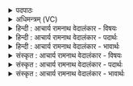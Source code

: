 <details><summary>पदपाठः</summary>

आ꣣भिः। त्वम्। अभिष्टिभिः। स्वः। न। अँ꣣शुः꣢। प्र꣡चे꣢꣯तन। प्र। चे꣣तन। प्र꣢। चे꣣तय। इ꣡न्द्र꣢꣯। द्यु꣣म्ना꣡य꣢। नः꣢। इषे꣢। ६४२।
</details>

<details><summary>अधिमन्त्रम् (VC)</summary>

- इन्द्रः
- प्रजापतिः
- विराडनुष्टुप्
- गान्धारः
- 0
</details>

<details><summary>हिन्दी : आचार्य रामनाथ वेदालंकार - विषयः</summary>

परमात्मा की स्तुति से हम क्या-क्या प्राप्त करें, यह कहते हैं।
</details>

<details><summary>हिन्दी : आचार्य रामनाथ वेदालंकार - पदार्थः</summary>

पदार्थान्वयभाषाः -  हे परमात्मन् ! आप (आभिः) इन हमसे माँगी गयी (अभिष्टिभिः) अभीष्ट सिद्धियों से, हमें कृतार्थ कीजिए। आप (स्वः न) सूर्य के समान (अंशुः) अंशुमाली हैं। हे (प्रचेतन) प्रकृष्ट चेतनावाले जागरूक परमेश्वर ! आप हमें (प्रचेतय) प्रकृष्ट चेतनावाला जागरूक बनाइए। हे (इन्द्र) परमैश्वर्यशालिन् ! आप (नः) हमें (द्युम्नाय) धन, यश और तेज के लिए, तथा (इषे) अन्न, रस और विज्ञान के लिए, पुरुषार्थी कीजिए ॥२॥ इस मन्त्र में ‘प्रचेत’ की आवृत्ति में यमक अलङ्कार है ॥२॥
</details>

<details><summary>हिन्दी : आचार्य रामनाथ वेदालंकार - भावार्थः</summary>

भावार्थभाषाः -  परमात्मा की संगति से हम अध्यात्म-ज्योति से प्रकाशमान, जागरूक, धनवान्, अन्नवान्, तेजस्वी, यशस्वी और विज्ञानवान् होवें ॥२॥
</details>

<details><summary>संस्कृत : आचार्य रामनाथ वेदालंकार - विषयः</summary>

अथ परमात्मस्तुत्या वयं किं किं प्राप्नुयामेत्याह।
</details>

<details><summary>संस्कृत : आचार्य रामनाथ वेदालंकार - पदार्थः</summary>

पदार्थान्वयभाषाः -  हे परमात्मन् ! त्वम् (आभिः) एताभिः अस्मत्प्रार्थिताभिः (अभिष्टिभिः) अभीष्टसिद्धिभिः अस्मान् कृतार्थय इति शेषः। त्वम् (स्वः न) आदित्यः इव (अंशुः) अंशुमान् असि। हे (प्रचेतन) प्रकृष्टचैतन्य जागरूक परमेश्वर ! त्वम् अस्मान् (प्रचेतय) प्रकृष्टचेतनान् जागरूकान् कुरु। हे (इन्द्र) परमैश्वर्यशालिन् ! त्वम् (नः) अस्मान् (द्युम्नाय) धनाय, यशसे, तेजसे च, (इषे) अन्नाय, रसाय, विज्ञानाय च, पुरुषार्थिनः कुरु ॥ (अभिष्टिभिः) अभिपूर्वात् इष गतौ धातोः ‘मन्त्रे वृषेषपचमनविदभूवीरा उदात्तः, अ० ३।३।८६’ इति क्तिनि, ‘एमन्नादिषु छन्दसि पररूपं वाच्यम्, अ० ६।१।९४ वा०’ इत्यनेन पररूपम्। (अंशुः) अंशुशब्दस्य अंशुमति लक्षणा, यद्वा मतुबर्थकस्य लुक् ॥२॥ अत्र ‘प्रचेत’ इत्यस्यावृत्तौ यमकालङ्कारः ॥२॥
</details>

<details><summary>संस्कृत : आचार्य रामनाथ वेदालंकार - भावार्थः</summary>

भावार्थभाषाः -  परमात्मसंगत्या वयमध्यात्मज्योतिषा प्रकाशमाना जागरूका धनान्नवन्तस्तेजस्विनो यशस्विनो विज्ञानिनश्च भूयास्म ॥२॥
</details>